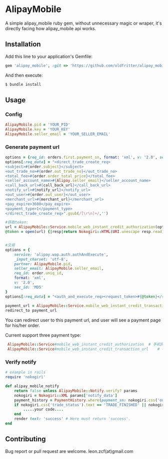 # AlipayMobile 

A simple alipay_mobile ruby gem, without unnecessary magic or wraper, it's directly facing how alipay_mobile api works.



## Installation

Add this line to your application's Gemfile:


```ruby
gem 'alipay_mobile', :git => 'https://github.com/oldfritter/alipay_mobile.git'
```

And then execute:

```sh
$ bundle install
```

## Usage

### Config

```ruby
AlipayMobile.pid = 'YOUR_PID'
AlipayMobile.key = 'YOUR_KEY'
AlipayMobile.seller_email = 'YOUR_SELLER_EMAIL'
```

### Generate payment url

```ruby
options = {req_id: orders.first.payment_sn, format: 'xml', v: '2.0', sec_id: 'MD5'}
options[:req_data] = "<direct_trade_create_req>
<subject>#{order.subject}</subject>
<out_trade_no>#{order.out_trade_no}</out_trade_no>
<total_fee>#{order.order_total_price}</total_fee>
<seller_account_name>#{Alipay.seller_email}</seller_account_name>
<call_back_url>#{call_back_url}</call_back_url>
<notify_url>#{notify_url}</notify_url>
<out_user>#{order.out_user}</out_user>
<merchant_url>#{merchant_url}</merchant_url>
<pay_expire>3600</pay_expire>
<payment_type>1</payment_type>
</direct_trade_create_req>".gsub(/[\r\n]+/,'')

#获取token:
url = AlipayMobile::Service.mobile_web_instant_credit_authorization(options)
@token = open(url) {|resp|return Nokogiri::HTML(URI.unescape resp.read).css('request_token').text}


#交易
options = {
	service: 'alipay.wap.auth.authAndExecute',
	_input_charset: 'utf-8',
	partner: AlipayMobile.pid,
	seller_email: AlipayMobile.seller_email,
	req_id: order.uniq_id, 
	format: 'xml', 
	v: '2.0', 
	sec_id: 'MD5'
}			
options[:req_data] = "<auth_and_execute_req><request_token>#{@token}</request_token></auth_and_execute_req>"
			
payment_url = AlipayMobile::Service.mobile_web_instant_credit_transaction_url(options)
redirect_to payment_url
```

You can redirect user to this payment url, and user will see a payment page for his/her order.

Current support three payment type:
```ruby
 AlipayMobile::Service#mobile_web_instant_credit_authorization	# 手机网页即时到账授权接口
 AlipayMobile::Service#mobile_web_instant_credit_transaction_url 	# 手机网页即时到账交易接口
```

### Verify notify

```ruby
# example in rails
require 'nokogiri'

def alipay_mobile_notify
	return false unless AlipayMobile::Notify.verify? params
	nokogiri = Nokogiri::XML params['notify_data']
	payment_history = PaymentHistory.where(payment_sn: nokogiri.css('out_trade_no').text).first # PaymentHistory is a Model in my project.
	if nokogiri.css('trade_status').text == 'TRADE_FINISHED' || nokogiri.css('trade_status').text == 'TRADE_SUCCESS'
		.....your code....
	end
	render text: 'success' # Here must return 'success'.
end

```

## Contributing

Bug report or pull request are welcome. leon.zcf(at)gmail.com
